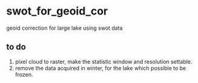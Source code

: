 # swot_for_geoid_cor
geoid correction for large lake using swot data

## to do    
1. pixel cloud to raster, make the statistic window and resolution settable. 
2. remove the data acquired in winter, for the lake which possible to be frozen.   



